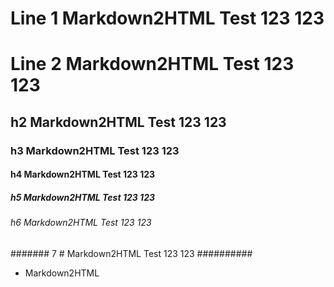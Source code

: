 # Line 1 Markdown2HTML Test 123 123 ########## 
# Line 2 Markdown2HTML Test 123 123 ##########
## h2 Markdown2HTML Test 123 123 ########## 
### h3 Markdown2HTML Test 123 123 ##########
#### h4 Markdown2HTML Test 123 123 ##########
##### h5 Markdown2HTML Test 123 123 ##########
###### h6 Markdown2HTML Test 123 123 ##########
####### 7 # Markdown2HTML Test 123 123 ##########
- Markdown2HTML
